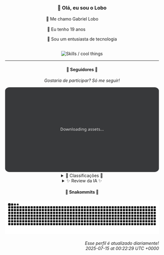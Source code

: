 <div align="center">
  <h3>👋 Olá, eu sou o Lobo</h3>
  
  <p>🐺 Me chamo Gabriel Loboㅤㅤㅤㅤㅤ</p>
  <p>🧔 Eu tenho 19 anosㅤㅤㅤㅤㅤㅤㅤㅤ</p>
  <p>🧠 Sou um entusiasta de tecnologia</p>

  <br/>

  <img width="600" alt="Skills / cool things" src="https://skills-icons.vercel.app/api/icons?i=python,md,html,css,js,github,git,vscode,linux,node,ts,sass,react,vite,vercel,lottie,ionic,capacitor,zustand,framer,firebase,arduino,godot,tailwind,shadcnui,lucide,zorinos,pnpm,reactnative&perline=14" />
</div>

<hr />

<div align="center">
    <h4>👤 Seguidores 👤</h4>
    <p><i>Gostaria de participar? Só me seguir!</i></p>
    <img width="600" src=".github/assets/cards/top3.svg" alt="Top 3 followers contributors (monthly)" />
    <details>
    <summary>🏅 Classificações 🏅</summary>
    <br/>
    <table>
        <thead>
            <tr align="center">
                <th>Posição</th>
                <th>Seguidor</th>
                <th>Contribuições</th>
            </tr>
        </thead>
        <tbody>
            <tr align="center">
                <td>1°</td>
                <td><a href="https://github.com/danko-nobre">Danilo Nobre</a></td>
                <td>176 ctr.</td>
            </tr>
            <tr align="center">
                <td>2°</td>
                <td><a href="https://github.com/wTechnoo">Cézar</a></td>
                <td>76 ctr.</td>
            </tr>
            <tr align="center">
                <td>3°</td>
                <td><a href="https://github.com/RafaZeero">Rafael Lima de Morais</a></td>
                <td>52 ctr.</td>
            </tr>
            <tr align="center">
                <td>4°</td>
                <td><a href="https://github.com/EvertonMJunior">Everton Marcelino Jr.</a></td>
                <td>51 ctr.</td>
            </tr>
            <tr align="center">
                <td>5°</td>
                <td><a href="https://github.com/gustavosett">Gustavo Carvalho</a></td>
                <td>39 ctr.</td>
            </tr>
            <tr align="center">
                <td>6°</td>
                <td><a href="https://github.com/DeividSouSan">Deivid Souza Santana</a></td>
                <td>33 ctr.</td>
            </tr>
            <tr align="center">
                <td>7°</td>
                <td><a href="https://github.com/TopTrenDev">TopTrenDev</a></td>
                <td>32 ctr.</td>
            </tr>
            <tr align="center">
                <td>8°</td>
                <td><a href="https://github.com/Ageursilva">Ageu Silva</a></td>
                <td>25 ctr.</td>
            </tr>
            <tr align="center">
                <td>9°</td>
                <td><a href="https://github.com/Felipe-Takayuki">Felipe</a></td>
                <td>23 ctr.</td>
            </tr>
            <tr align="center">
                <td>10°</td>
                <td><a href="https://github.com/felipegueller">Felipe Gueller</a></td>
                <td>17 ctr.</td>
            </tr>
        </tbody>
    </table>
    </details>
    <details>
    <summary>✨ Review da IA ✨</summary>
    <br/>
    <div align="justify"><p><b>Danilo Nobre</b>, parabéns por liderar o ranking com 176 contribuições! Vejo que você anda se aventurando em Blender e jogos. Será que algum dia veremos um game onde o protagonista é um Lobo pixelizado? Mas, por favor, atualize seu portfólio, a última atualização foi há mais de um mês. Precisamos de mais commits e menos procrastinação!</p>
<p><b>Cézar</b>, .NET Developer, hein? 76 contribuições. Imagino que esteja ocupado demais codificando em C# para escrever uma bio decente. Seus repositórios recentes estão tão vazios quanto a promessa de um político. Cadê o brilho? Cadê o código que faz a diferença? Vamos lá, mostre que você não é só mais um no meio da multidão!</p>
<p><b>Rafael Lima de Morais</b>, um entusiasta de Go, Typescript, Rust e Vim. Com 52 contribuições, parece que você está mais perdido que cego em tiroteio. "Brand monitor test"? Sério? E o "desires" que ninguém quer? Talvez seja hora de focar em algo que realmente te motive, ou quem sabe, largar o Vim e experimentar algo mais amigável. #sóacho</p>
<p><b>Everton Marcelino Jr.</b>, 51 contribuições. Pelo visto, você anda surfando na onda do TypeORM e Flutter. Mas será que você está realmente contribuindo ou apenas adicionando mais uma camada de complexidade ao caos? Não se esqueça, nem todo herói usa capa, alguns só complicam o código. Que tal criar algo original em vez de apenas seguir a manada?</p>
<p><b>Gustavo Carvalho</b>, "Interested in computing and some knowledge". A julgar pelas suas 39 contribuições, o "some knowledge" é a parte mais importante da sua bio. OpenTelemetry e Grafana? Parece que você gosta de monitorar as coisas... talvez devesse monitorar suas próprias contribuições com mais frequência. Ou será que você está apenas esperando o Lobo te dar um osso?</p>
<p><b>Deivid Souza Santana</b>, com 33 contribuições, você parece ser o típico estudante apaixonado por back-end. Mas "TudoGostoso"? Sério? Espero que seu código seja mais apetitoso que suas escolhas de projeto. E "Clean-Arch-CS"? Cuidado para não se perder na "Clean Architecture" e esquecer de entregar algo útil. Afinal, ninguém quer um prato bonito, mas intragável.</p>
<p><b>TopTrenDev</b>, um "Full-Stack & Blockchain Developer" com 32 contribuições. Solana, Bitcoin, Ethereum... parece que você está tentando abraçar o mundo com as pernas. "Meme AI Agent"? Isso soa tão útil quanto um pente para um careca. Que tal focar em algo que realmente resolva problemas em vez de criar mais um hype passageiro? #ficadica</p>
<p><b>Ageu Silva</b>, 25 contribuições. "127.0.0.1"? Espero que você não esteja vivendo isolado no seu próprio mundo. Seu blog "digital garden model" parece interessante, mas as últimas atualizações não impressionam. Lembre-se, a grama do vizinho só é mais verde porque ele rega. Que tal dar uma atenção especial ao seu jardim?</p>
<p><b>Felipe</b>, com 23 contribuições e uma bio vazia, você é o mistério da lista. "REPOSITÓRIO"? Uau, que original! Adamas? Parece ambicioso, mas as contribuições recentes não dizem muito. Talvez seja hora de preencher essa bio e mostrar ao mundo o que você realmente faz. Ou será que você prefere continuar sendo um fantasma no GitHub?</p>
<p><b>Felipe Gueller</b>, 17 contribuições. "Componentes HTML diversos"? Isso soa tão emocionante quanto assistir tinta secar. Espero que esses componentes sejam mais úteis do que a sua taxa de contribuição neste ranking. Que tal um desafio? Tente dobrar suas contribuições no próximo mês, quem sabe assim você sai da lanterna.</p>
<p><b>Jean Brito</b>, 15 contribuições. Rocket.Chat? Detect browsers? Parece que você está em todo lugar, mas ao mesmo tempo em lugar nenhum. Sua contribuição recente em "docker-steamcmd-server" (fork) é de 2024. Talvez seja hora de escolher um foco e se aprofundar em vez de apenas picotar em vários projetos. Ou será que você está apenas colecionando estrelas?</p>
</div>
    </details>
</div>

<div align="center">
  <h4>🐍 Snakommits 🐍</h4>
    <picture>
      <source media="(prefers-color-scheme: dark)" srcset="https://raw.githubusercontent.com/Lobooooooo14/Lobooooooo14/snake-output/snake-dark.svg">
      <source media="(prefers-color-scheme: light)" srcset="https://raw.githubusercontent.com/Lobooooooo14/Lobooooooo14/snake-output/snake-light.svg">
      <img alt="github contribution grid snake animation" src="https://raw.githubusercontent.com/Lobooooooo14/Lobooooooo14/snake-output/snake-light.svg">
    </picture>
</div>

<h6 align="right">
  Esse perfil é atualizado diariamente!<br/> <i>2025-07-15 at 00:22:29 UTC +0000</i>
<h6>